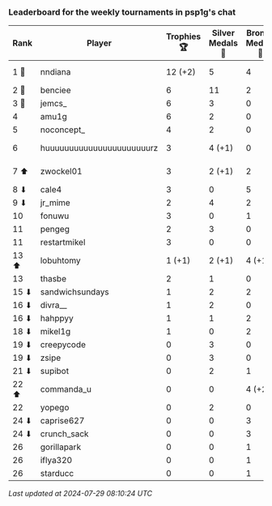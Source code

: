 ### Leaderboard for the weekly tournaments in psp1g's chat
| Rank | Player | Trophies 🏆 | Silver Medals 🥈 | Bronze Medals 🥉 | Points |
|------|--------|-------------|------------------|------------------|--------|
| 1 🥇 | nndiana | 12 (+2) | 5 | 4 | 43.0 (+6.0) |
| 2 🥈 | benciee | 6 | 11 | 2 | 30.0 |
| 3 🥉 | jemcs_ | 6 | 3 | 0 | 21.0 |
| 4 | amu1g | 6 | 2 | 0 | 20.0 |
| 5 | noconcept_ | 4 | 2 | 0 | 14.0 |
| 6 | huuuuuuuuuuuuuuuuuuuuuurz | 3 | 4 (+1) | 0 | 13.0 (+1.0) |
| 7 ⬆| zwockel01 | 3 | 2 (+1) | 2 | 12.0 (+1.0) |
| 8 ⬇| cale4 | 3 | 0 | 5 | 11.5 |
| 9 ⬇| jr_mime | 2 | 4 | 2 | 11.0 |
| 10 | fonuwu | 3 | 0 | 1 | 9.5 |
| 11 | pengeg | 2 | 3 | 0 | 9.0 |
| 11 | restartmikel | 3 | 0 | 0 | 9.0 |
| 13 ⬆| lobuhtomy | 1 (+1) | 2 (+1) | 4 (+1) | 7.0 (+4.5) |
| 13 | thasbe | 2 | 1 | 0 | 7.0 |
| 15 ⬇| sandwichsundays | 1 | 2 | 2 | 6.0 |
| 16 ⬇| divra__ | 1 | 2 | 0 | 5.0 |
| 16 ⬇| hahppyy | 1 | 1 | 2 | 5.0 |
| 18 ⬇| mikel1g | 1 | 0 | 2 | 4.0 |
| 19 ⬇| creepycode | 0 | 3 | 0 | 3.0 |
| 19 ⬇| zsipe | 0 | 3 | 0 | 3.0 |
| 21 ⬇| supibot | 0 | 2 | 1 | 2.5 |
| 22 ⬆| commanda_u | 0 | 0 | 4 (+2) | 2.0 (+1.0) |
| 22 | yopego | 0 | 2 | 0 | 2.0 |
| 24 ⬇| caprise627 | 0 | 0 | 3 | 1.5 |
| 24 ⬇| crunch_sack | 0 | 0 | 3 | 1.5 |
| 26 | gorillapark | 0 | 0 | 1 | 0.5 |
| 26 | iflya320 | 0 | 0 | 1 | 0.5 |
| 26 | starducc | 0 | 0 | 1 | 0.5 |

_Last updated at 2024-07-29 08:10:24 UTC_